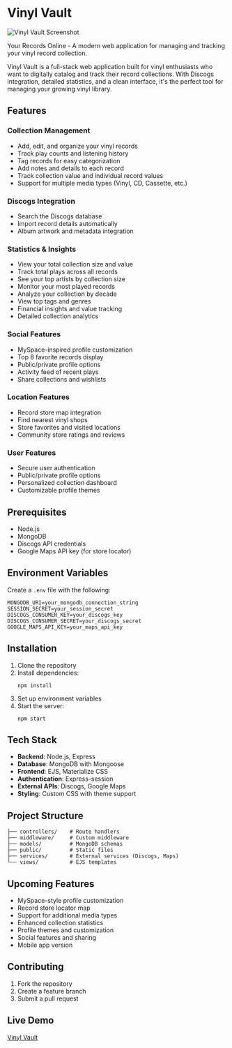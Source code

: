 # Vinyl Vault

![Vinyl Vault Screenshot](https://i.imgur.com/ZVqvtvA.png)

Your Records Online - A modern web application for managing and tracking your vinyl record collection.

Vinyl Vault is a full-stack web application built for vinyl enthusiasts who want to digitally catalog and track their record collections. With Discogs integration, detailed statistics, and a clean interface, it's the perfect tool for managing your growing vinyl library.

## Features

### Collection Management
- Add, edit, and organize your vinyl records
- Track play counts and listening history
- Tag records for easy categorization
- Add notes and details to each record
- Track collection value and individual record values
- Support for multiple media types (Vinyl, CD, Cassette, etc.)

### Discogs Integration
- Search the Discogs database
- Import record details automatically
- Album artwork and metadata integration

### Statistics & Insights
- View your total collection size and value
- Track total plays across all records
- See your top artists by collection size
- Monitor your most played records
- Analyze your collection by decade
- View top tags and genres
- Financial insights and value tracking
- Detailed collection analytics

### Social Features
- MySpace-inspired profile customization
- Top 8 favorite records display
- Public/private profile options
- Activity feed of recent plays
- Share collections and wishlists

### Location Features
- Record store map integration
- Find nearest vinyl shops
- Store favorites and visited locations
- Community store ratings and reviews

### User Features
- Secure user authentication
- Public/private profile options
- Personalized collection dashboard
- Customizable profile themes

## Prerequisites
- Node.js
- MongoDB
- Discogs API credentials
- Google Maps API key (for store locator)

## Environment Variables
Create a `.env` file with the following:
```
MONGODB_URI=your_mongodb_connection_string
SESSION_SECRET=your_session_secret
DISCOGS_CONSUMER_KEY=your_discogs_key
DISCOGS_CONSUMER_SECRET=your_discogs_secret
GOOGLE_MAPS_API_KEY=your_maps_api_key
```

## Installation
1. Clone the repository
2. Install dependencies:
   ```
   npm install
   ```
3. Set up environment variables
4. Start the server:
   ```
   npm start
   ```

## Tech Stack
- **Backend**: Node.js, Express
- **Database**: MongoDB with Mongoose
- **Frontend**: EJS, Materialize CSS
- **Authentication**: Express-session
- **External APIs**: Discogs, Google Maps
- **Styling**: Custom CSS with theme support

## Project Structure
```
├── controllers/    # Route handlers
├── middleware/     # Custom middleware
├── models/         # MongoDB schemas
├── public/         # Static files
├── services/       # External services (Discogs, Maps)
└── views/          # EJS templates
```

## Upcoming Features
- MySpace-style profile customization
- Record store locator map
- Support for additional media types
- Enhanced collection statistics
- Profile themes and customization
- Social features and sharing
- Mobile app version

## Contributing
1. Fork the repository
2. Create a feature branch
3. Submit a pull request

## Live Demo
[Vinyl Vault](https://vinyl-vault-48903370aef6.herokuapp.com/)